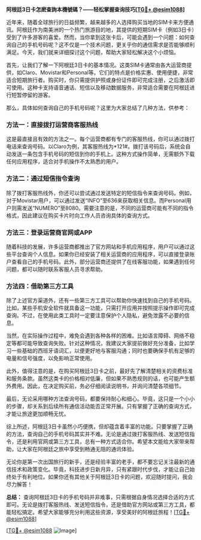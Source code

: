 **阿根廷3日卡怎麽查詢本機號碼？——轻松掌握查询技巧[[TG💪+ @esim1088](https://t.me/s/esim1088)]**

近年来，随着全球旅行的日益频繁，越来越多的人选择购买当地的SIM卡来方便通讯。阿根廷作为南美洲的一个热门旅游目的地，其提供的短期SIM卡（例如3日卡）受到了许多游客的喜爱。然而，当你拿到这张卡后，可能会遇到一个问题：如何查询自己的手机号码呢？这不仅是一个技术问题，更关乎你的通信需求是否能够顺利满足。今天，我们就来详细探讨这个问题，帮助大家轻松解决这个小烦恼。

首先，让我们了解一下阿根廷3日卡的基本情况。这类SIM卡通常由各大运营商提供，如Claro、Movistar和Personal等。它们的特点是价格实惠、使用便捷，非常适合短期旅行者。购买时，你只需提供护照或身份证件即可完成注册，之后激活即可使用。这种卡支持语音通话、短信以及移动数据服务，非常适合需要在阿根廷进行短暂停留的游客。

那么，具体如何查询自己的手机号码呢？这里为大家总结了几种方法，供参考：

### 方法一：直接拨打运营商客服热线

这是最直接且有效的方法之一。每个运营商都有专门的客服热线，你可以通过拨打电话来查询号码。以Claro为例，其客服热线为*121#。拨打该号码后，系统会自动发送一条包含手机号码的短信到你的手机上。这种方式操作简单，无需额外下载任何应用程序，适合对手机操作不太熟悉的用户。

### 方法二：通过短信指令查询

除了拨打客服热线外，你还可以尝试通过发送特定的短信指令来查询号码。例如，对于Movistar用户，可以通过发送“INFO”至636来获取相关信息。而Personal用户则需发送“NUMERO”至8080。需要注意的是，不同的运营商可能有不同的指令格式，因此建议在购买卡片时向工作人员咨询具体的查询方式。

### 方法三：登录运营商官网或APP

随着科技的发展，许多运营商都推出了官方网站和手机应用程序，用户可以通过这些平台查询个人信息。如果你已经安装了相关运营商的应用程序，可以直接登录账户查看自己的手机号码。此外，部分运营商还提供了在线客服功能，如果遇到任何问题，都可以随时联系客服人员寻求帮助。

### 方法四：借助第三方工具

除了上述官方渠道外，还有一些第三方工具可以帮助你快速找到自己的手机号码。比如，某些手机安全软件就具备这一功能，只需打开应用并按照提示操作即可完成查询。不过，在使用此类工具时一定要注意保护个人隐私，避免泄露不必要的信息。

当然，在实际操作过程中，难免会遇到各种各样的困难。比如语言障碍、网络不稳定等都可能导致查询失败。针对这种情况，我建议大家提前做好充分准备，比如学习一些基础的西班牙语词汇，以便更好地与客服沟通；同时也要确保手机有足够的电量和信号强度，以免影响正常使用。

此外，值得注意的是，在购买阿根廷3日卡之前，最好先了解清楚相关的资费标准和服务条款。虽然这类卡的价格相对低廉，但如果不熟悉规则的话，也可能产生额外费用。因此，在决定购买前，务必仔细阅读说明书，并询问清楚各项细节。

最后，无论采用哪种方法查询号码，都要保持耐心和细心。毕竟，这只是一个小小的步骤，却关系到后续所有通信活动能否正常开展。只有掌握了正确的查询方式，才能让旅途更加顺畅无忧。

综上所述，阿根廷3日卡虽然小巧便携，但却蕴含着丰富的功能。只要掌握了正确的方法，查询自己的手机号码其实并不难。无论是通过拨打客服热线、发送短信指令，还是利用官网或第三方工具，总有一种方式适合你。希望本文能给大家带来帮助，让大家在阿根廷之旅中享受到畅通无阻的通讯体验。

无论你是第一次出国旅行的新手，还是经验丰富的老手，都不要忘记关注最新的通信技术和政策变化。毕竟，科技进步日新月异，只有紧跟时代步伐，才能让自己始终处于有利地位。如果你还有其他关于阿根廷3日卡的问题，欢迎随时提问，我会尽力解答！

**总结：**
查询阿根廷3日卡的手机号码并非难事，只需根据自身情况选择合适的方式即可。无论是拨打客服热线、发送短信指令，还是借助官方网站或第三方工具，都能轻松搞定。希望大家能够充分利用这些资源，享受美好的阿根廷旅程！[[TG💪+ @esim1088](https://t.me/s/esim1088)]

[[TG💪+ @esim1088](https://t.me/s/esim1088) ![Image](https://i.postimg.cc/4NQfJmqS/Snipaste-2025-05-13-00-14-12.png)]
